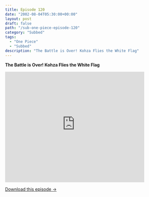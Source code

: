 ```yaml
---
title: Episode 120
date: "2002-08-04T05:30:00+00:00"
layout: post
draft: false
path: "/sub-one-piece-episode-120"
category: "Subbed"
tags:
  - "One Piece"
  - "Subbed"
description: "The Battle is Over! Kohza Flies the White Flag"
---
```


**The Battle is Over! Kohza Flies the White Flag**

<iframe width="640" height="360" src="https://www.rapidvideo.com/e/FXORFA3IF2" frameborder="0" marginwidth=0 marginheight=0 scrolling=no allowfullscreen style="max-width:90%;"></iframe>

<a href="http://ouo.io/qs/eCodkFEQ?s=https://www.rapidvideo.com/d/FXORFA3IF2" class="styled_a">Download this episode →</a>

